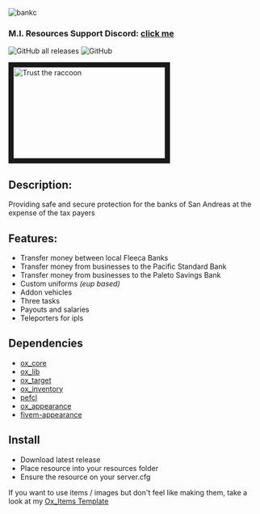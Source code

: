 ![bankc](https://github.com/MesaIndigo/mi_bankcourierjob/assets/116332087/2a5e3ee3-06cf-4e82-b02b-edb6b3c5ecb2)


### M.I. Resources Support Discord: [click me](https://discord.gg/XwhBUGErxY)
![GitHub all releases](https://img.shields.io/github/downloads/MesaIndigo/mi_bankcourierjob/total)
![GitHub](https://img.shields.io/github/license/MesaIndigo/mi_bankcourierjob)

<a href="http://www.youtube.com/watch?feature=player_embedded&v=T9_M1RGkLug" target="_blank">
 <img src="http://img.youtube.com/vi/T9_M1RGkLug/mqdefault.jpg" alt="Trust the raccoon" width="300" height="180" border="10" />
</a>

## Description:
Providing safe and secure protection for the banks of San Andreas at the expense of the tax payers

## Features:
* Transfer money between local Fleeca Banks
* Transfer money from businesses to the Pacific Standard Bank
* Transfer money from businesses to the Paleto Savings Bank
* Custom uniforms *(eup based)*
* Addon vehicles
* Three tasks
* Payouts and salaries
* Teleporters for ipls

## Dependencies
* [ox_core](https://github.com/overextended/ox_core)
* [ox_lib](https://github.com/overextended/ox_lib)
* [ox_target](https://github.com/overextended/ox_target)
* [ox_inventory](https://github.com/overextended/ox_inventory)
* [pefcl](https://github.com/project-error/pefcl)
* [ox_appearance](https://github.com/overextended/ox_appearance/tree/main)
* [fivem-appearance](https://github.com/pedr0fontoura/fivem-appearance)

## Install
- Download latest release
- Place resource into your resources folder
- Ensure the resource on your server.cfg

If you want to use items / images but don't feel like making them, take a look at my [Ox_Items Template](https://github.com/MIAgimir/Ox_Inventory-ItemsTemplate/releases)
